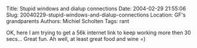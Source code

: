 Title: Stupid windows and dialup connections
Date: 2004-02-29 21:55:06
Slug: 20040229-stupid-windows-and-dialup-connections
Location: GF's grandparents
Authors: Michiel Scholten
Tags: rant

<p>OK, here I am trying to get a 56k internet link to keep working more then 30 secs... Great fun. Ah well, at least great food and wine =)</p>